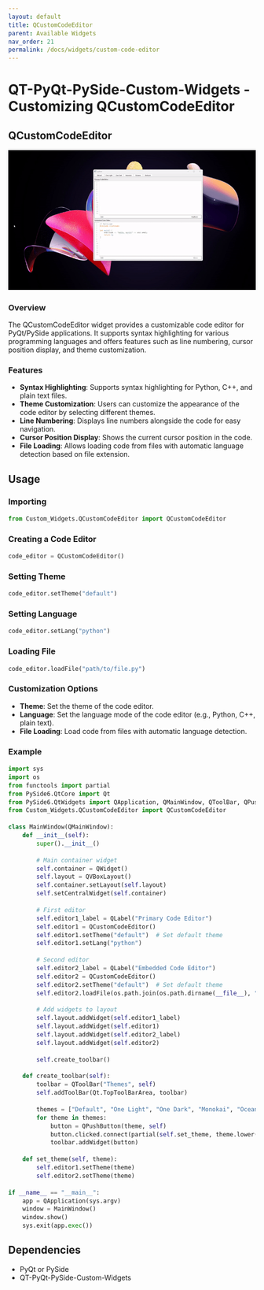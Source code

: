 ```yaml
---
layout: default
title: QCustomCodeEditor
parent: Available Widgets
nav_order: 21
permalink: /docs/widgets/custom-code-editor
---
```


# QT-PyQt-PySide-Custom-Widgets - Customizing QCustomCodeEditor

## QCustomCodeEditor

![Custom Embeded Window GIF](https://github.com/KhamisiKibet/Docs-QT-PyQt-PySide-Custom-Widgets/raw/main/images/custom-code-editor.gif)

### Overview
The QCustomCodeEditor widget provides a customizable code editor for PyQt/PySide applications. It supports syntax highlighting for various programming languages and offers features such as line numbering, cursor position display, and theme customization.

### Features
- **Syntax Highlighting**: Supports syntax highlighting for Python, C++, and plain text files.
- **Theme Customization**: Users can customize the appearance of the code editor by selecting different themes.
- **Line Numbering**: Displays line numbers alongside the code for easy navigation.
- **Cursor Position Display**: Shows the current cursor position in the code.
- **File Loading**: Allows loading code from files with automatic language detection based on file extension.

## Usage
### Importing
```python
from Custom_Widgets.QCustomCodeEditor import QCustomCodeEditor
```

### Creating a Code Editor
```python
code_editor = QCustomCodeEditor()
```

### Setting Theme
```python
code_editor.setTheme("default")
```

### Setting Language
```python
code_editor.setLang("python")
```
### Loading File
```python
code_editor.loadFile("path/to/file.py")
```

### Customization Options
- **Theme**: Set the theme of the code editor.
- **Language**: Set the language mode of the code editor (e.g., Python, C++, plain text).
- **File Loading**: Load code from files with automatic language detection.

### Example
```python
import sys
import os
from functools import partial
from PySide6.QtCore import Qt
from PySide6.QtWidgets import QApplication, QMainWindow, QToolBar, QPushButton, QVBoxLayout, QWidget, QLabel
from Custom_Widgets.QCustomCodeEditor import QCustomCodeEditor

class MainWindow(QMainWindow):
    def __init__(self):
        super().__init__()

        # Main container widget
        self.container = QWidget()
        self.layout = QVBoxLayout()
        self.container.setLayout(self.layout)
        self.setCentralWidget(self.container)

        # First editor
        self.editor1_label = QLabel("Primary Code Editor")
        self.editor1 = QCustomCodeEditor()
        self.editor1.setTheme("default")  # Set default theme
        self.editor1.setLang("python")

        # Second editor
        self.editor2_label = QLabel("Embedded Code Editor")
        self.editor2 = QCustomCodeEditor()
        self.editor2.setTheme("default")  # Set default theme
        self.editor2.loadFile(os.path.join(os.path.dirname(__file__), "hello.cpp"))

        # Add widgets to layout
        self.layout.addWidget(self.editor1_label)
        self.layout.addWidget(self.editor1)
        self.layout.addWidget(self.editor2_label)
        self.layout.addWidget(self.editor2)

        self.create_toolbar()

    def create_toolbar(self):
        toolbar = QToolBar("Themes", self)
        self.addToolBar(Qt.TopToolBarArea, toolbar)

        themes = ["Default", "One Light", "One Dark", "Monokai", "Oceanic", "Zenburn"]
        for theme in themes:
            button = QPushButton(theme, self)
            button.clicked.connect(partial(self.set_theme, theme.lower().replace(" ", "-")))
            toolbar.addWidget(button)

    def set_theme(self, theme):
        self.editor1.setTheme(theme)
        self.editor2.setTheme(theme)

if __name__ == "__main__":
    app = QApplication(sys.argv)
    window = MainWindow()
    window.show()
    sys.exit(app.exec())
```

## Dependencies
- PyQt or PySide
- QT-PyQt-PySide-Custom-Widgets
